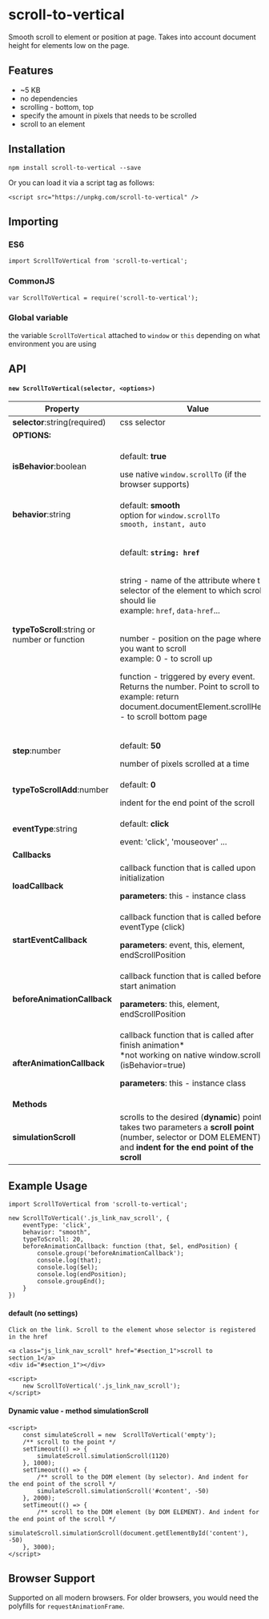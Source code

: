 # scroll-to-vertical

Smooth scroll to element or position at page. Takes into account document height for elements low on the page.
## Features
- ~5 KB
- no dependencies
- scrolling - bottom, top
- specify the amount in pixels that needs to be scrolled
- scroll to an element

## Installation
```
npm install scroll-to-vertical --save
```
Or you can load it via a script tag as follows:
```
<script src="https://unpkg.com/scroll-to-vertical" />
```

## Importing
### ES6
```
import ScrollToVertical from 'scroll-to-vertical';
```
### CommonJS
```
var ScrollToVertical = require('scroll-to-vertical');
```
### Global variable
the variable `ScrollToVertical` attached to `window` or `this` depending on what environment you are using

## API
#### `new ScrollToVertical(selector, <options>)`
|         Property       |                             Value                             |
| ---------------------- | ------------------------------------------------------------- |
| **selector**:string(required)  |  css selector  |
| **OPTIONS:**|    |
| **isBehavior**:boolean |  <p>default: **true**  </p>  use native `window.scrollTo` (if the browser supports)  |
| **behavior**:string |  <p>default: **smooth** <br /> option for `window.scrollTo` <br /> `smooth, instant, auto` |
| **typeToScroll**:string or number or function | <p>default: **`string: href`** </p> <br />  string - name of the attribute where the selector of the element to which scrolling should lie <br />  example: `href`, `data-href`... <br /> <br />  <p> number - position on the page where you want to scroll <br /> example: 0 - to scroll up  </p> <p> function - triggered by every event. Returns the number. Point to scroll to <br /> example: return document.documentElement.scrollHeight - to scroll bottom page </p> |
| **step**:number |   <p>default: <strong>50</strong></p>  number of pixels scrolled at a time  |
| **typeToScrollAdd**:number | <p>default: **0**</p> indent for the end point of the scroll   |
| **eventType**:string |  <p>default: **click**</p> event: 'click', 'mouseover' ...   |
| **Callbacks** |    |
| **loadCallback** | callback function that is called upon initialization <p>  **parameters**: this - instance class </p> |
| **startEventCallback** |  callback function that is called before eventType (click) <p> **parameters**: event, this, element, endScrollPosition </p>  |
| **beforeAnimationCallback** |   callback function that is called before start animation  <p> **parameters**: this, element, endScrollPosition </p>  |
| **afterAnimationCallback** |  callback function that is called after finish animation*  <br />  *not working on native window.scrollTo (isBehavior=true) <p> **parameters**: this - instance class  </p>  |
| **Methods** |    |
| **simulationScroll** |  scrolls to the desired (**dynamic**) point  <br />  takes two parameters a **scroll point** (number, selector or DOM ELEMENT) and **indent for the end point of the scroll** |


## Example Usage
``` 
import ScrollToVertical from 'scroll-to-vertical';

new ScrollToVertical('.js_link_nav_scroll', {
    eventType: 'click',
    behavior: "smooth",
    typeToScroll: 20,
    beforeAnimationCallback: function (that, $el, endPosition) {
        console.group('beforeAnimationCallback');
        console.log(that);
        console.log($el);
        console.log(endPosition);
        console.groupEnd();
    }
})
```
#### default (no settings)
```
Click on the link. Scroll to the element whose selector is registered in the href

<a class="js_link_nav_scroll" href="#section_1">scroll to section_1</a>
<div id="#section_1"></div>

<script>  
    new ScrollToVertical('.js_link_nav_scroll');
</script>
```
#### Dynamic value - method simulationScroll
```
<script>  
    const simulateScroll = new  ScrollToVertical('empty');
    /** scroll to the point */
    setTimeout(() => {
        simulateScroll.simulationScroll(1120)
    }, 1000);
    setTimeout(() => {
        /** scroll to the DOM element (by selector). And indent for the end point of the scroll */
        simulateScroll.simulationScroll('#content', -50)
    }, 2000);
    setTimeout(() => {
        /** scroll to the DOM element (by DOM ELEMENT). And indent for the end point of the scroll */
        simulateScroll.simulationScroll(document.getElementById('content'), -50)
    }, 3000);
</script>
```
## Browser Support
Supported on all modern browsers. For older browsers, you would need the polyfills for `requestAnimationFrame`.
